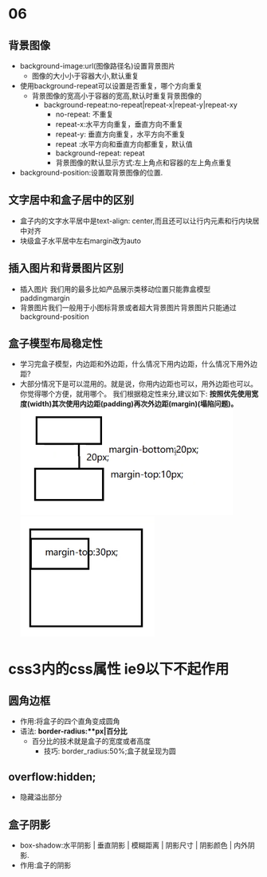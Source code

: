 # 06
## 背景图像
+ background-image:url(图像路径名)设置背景图片
    + 图像的大小小于容器大小,默认重复
+ 使用background-repeat可以设置是否重复，哪个方向重复
    + 背景图像的宽高小于容器的宽高,默认时重复背景图像的
        + background-repeat:no-repeat|repeat-x|repeat-y|repeat-xy
            + no-repeat: 不重复
            + repeat-x:水平方向重复，垂直方向不重复
            + repeat-y: 垂直方向重复，水平方向不重复
            + repeat :水平方向和垂直方向都重复，默认值
            + background-repeat: repeat
            + 背景图像的默认显示方式:左上角点和容器的左上角点重复
+ background-position:设置取背景图像的位置.

## 文字居中和盒子居中的区别
+ 盒子内的文字水平居中是text-align: center,而且还可以让行内元素和行内块居中对齐
+ 块级盒子水平居中左右margin改为auto

## 插入图片和背景图片区别
+ 插入图片 我们用的最多比如产品展示类移动位置只能靠盒模型paddingmargin
+ 背景图片我们一般用于小图标背景或者超大背景图片背景图片只能通过background-position

## 盒子模型布局稳定性
+ 学习完盒子模型，内边距和外边距，什么情况下用内边距，什么情况下用外边距?
+ 大部分情况下是可以混用的。就是说，你用内边距也可以，用外边距也可以。你觉得哪个方便，就用哪个。
我们根据稳定性来分,建议如下:
**按照优先使用宽度(width)其次使用内边距(padding)再次外边距(margin)(塌陷问题)。**
![alt "塌陷"](../img/塌陷.png)
![alt"父元素塌陷"](../img/%E7%88%B6%E5%85%83%E7%B4%A0%E5%A1%8C%E9%99%B7.png)


# css3内的css属性 ie9以下不起作用
## 圆角边框
+ 作用:将盒子的四个直角变成圆角
+ 语法: **border-radius:*\*px|百分比**
    + 百分比的技术就是盒子的宽度或者高度
        + 技巧: border_radius:50%;盒子就呈现为圆

## overflow:hidden;
+ 隐藏溢出部分
    
## 盒子阴影
+ box-shadow:水平阴影 | 垂直阴影 | 模糊距离 | 阴影尺寸 | 阴影颜色 | 内外阴影.
+ 作用:盒子的阴影
